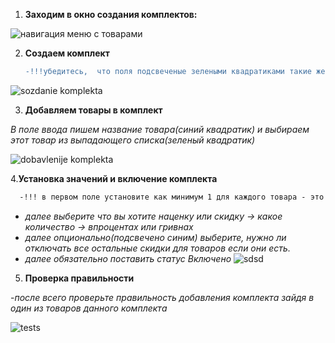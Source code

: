 1. **Заходим в окно создания комплектов:** 


![навигация меню  с товарами](https://i.imgur.com/JExr2ZI.png)

2. **Cоздаем комплект**
    
   ```diff 
   -!!!убедитесь,  что поля подсвеченые зелеными квадратиками такие же как на картинке 
   ```

![sozdanie komplekta](https://i.imgur.com/DzYtZuQ.png)


3. **Добавляем товары в комплект**

  *В поле ввода пишем название товара(синий квадратик) и выбираем этот товар из выпадающего списка(зеленый квадратик)*
  
  ![dobavlenije komplekta](https://i.imgur.com/sCDJYy4.png)
  
4.**Установка значений и включение комплекта**

 ```diff 
   -!!! в первом поле установите как минимум 1 для каждого товара - это количество с которого начинает работать комплект.
 ```
  - *далее выберите что вы хотите наценку или скидку -> какое количество ->   впроцентах или гривнах*
  - *далее опционально(подсвечено синим) выберите, нужно ли отключать все остальные скидки для товаров если они есть.*
  - *далее обязательно поставить статус Включено*
  ![sdsd](https://i.imgur.com/uTh37Ty.png)
  
 5. **Проверка правильности**
 
  -*после всего проверьте правильность добавления комплекта зайдя в один из товаров данного комплекта*
  
  ![tests](https://i.imgur.com/ZXz40vi.png)
  
  
